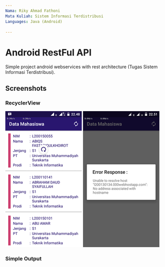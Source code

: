 ```yaml
---
Nama: Riky Ahmad Fathoni
Mata Kuliah: Sistem Informasi Terdistribusi
Languages: Java (Android)

---
```


Android RestFul API
=========

Simple project android webservices with rest architecture (Tugas Sistem Informasi Terdistribusi).

Screenshots
-----------

### RecyclerView

[![main refresh](https://github.com/L200130134/Android-RestFul-API/raw/master/demo/Screenshoot/rsz_main-refresh.png)](https://github.com/L200130134/Android-RestFul-API/raw/master/demo/Screenshoot/main-refresh.png)
[![main error](https://github.com/L200130134/Android-RestFul-API/raw/master/demo/Screenshoot/rsz_main-error.png)](https://github.com/L200130134/Android-RestFul-API/raw/master/demo/Screenshoot/main-error.png)


### Simple Output

